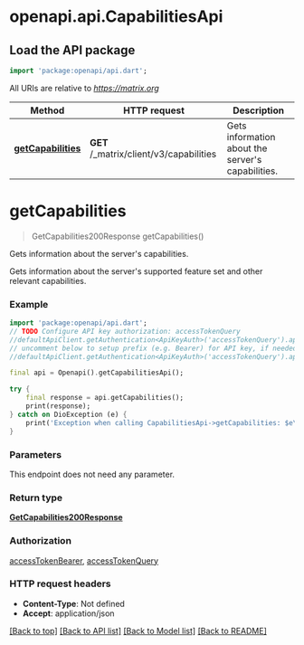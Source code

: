 # openapi.api.CapabilitiesApi

## Load the API package
```dart
import 'package:openapi/api.dart';
```

All URIs are relative to *https://matrix.org*

Method | HTTP request | Description
------------- | ------------- | -------------
[**getCapabilities**](CapabilitiesApi.md#getcapabilities) | **GET** /_matrix/client/v3/capabilities | Gets information about the server&#39;s capabilities.


# **getCapabilities**
> GetCapabilities200Response getCapabilities()

Gets information about the server's capabilities.

Gets information about the server's supported feature set and other relevant capabilities.

### Example
```dart
import 'package:openapi/api.dart';
// TODO Configure API key authorization: accessTokenQuery
//defaultApiClient.getAuthentication<ApiKeyAuth>('accessTokenQuery').apiKey = 'YOUR_API_KEY';
// uncomment below to setup prefix (e.g. Bearer) for API key, if needed
//defaultApiClient.getAuthentication<ApiKeyAuth>('accessTokenQuery').apiKeyPrefix = 'Bearer';

final api = Openapi().getCapabilitiesApi();

try {
    final response = api.getCapabilities();
    print(response);
} catch on DioException (e) {
    print('Exception when calling CapabilitiesApi->getCapabilities: $e\n');
}
```

### Parameters
This endpoint does not need any parameter.

### Return type

[**GetCapabilities200Response**](GetCapabilities200Response.md)

### Authorization

[accessTokenBearer](../README.md#accessTokenBearer), [accessTokenQuery](../README.md#accessTokenQuery)

### HTTP request headers

 - **Content-Type**: Not defined
 - **Accept**: application/json

[[Back to top]](#) [[Back to API list]](../README.md#documentation-for-api-endpoints) [[Back to Model list]](../README.md#documentation-for-models) [[Back to README]](../README.md)

